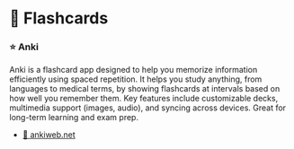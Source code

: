 # 🎴 Flashcards

### ⭐️ Anki
Anki is a flashcard app designed to help you memorize information efficiently using spaced repetition. It helps you study anything, from languages to medical terms, by showing flashcards at intervals based on how well you remember them. Key features include customizable decks, multimedia support (images, audio), and syncing across devices. Great for long-term learning and exam prep.
- [🔗 ankiweb.net](https://apps.ankiweb.net/)